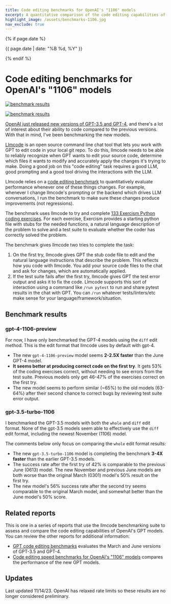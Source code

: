 ```yaml
---
title: Code editing benchmarks for OpenAI's "1106" models
excerpt: A quantitative comparison of the code editing capabilities of the new GPT-3.5 and GPT-4 versions that were released in Nov 2023.
highlight_image: /assets/benchmarks-1106.jpg
nav_exclude: true
---
```

{% if page.date %}
<p class="post-date">{{ page.date | date: "%B %d, %Y" }}</p>
{% endif %}

# Code editing benchmarks for OpenAI's "1106" models

[![benchmark results](/assets/benchmarks-1106.svg)](https://llm.khulnasoft.com/assets/benchmarks-1106.svg)

[![benchmark results](/assets/benchmarks-speed-1106.svg)](https://llm.khulnasoft.com/assets/benchmarks-speed-1106.svg)

[OpenAI just released new versions of GPT-3.5 and GPT-4](https://openai.com/blog/new-models-and-developer-products-announced-at-devday),
and there's a lot
of interest about their ability to code compared to the previous versions.
With that in mind, I've been benchmarking the new models.

[Llmcode](https://github.com/khulnasoft-lab/llmcode)
is an open source command line chat tool that lets you work with GPT to edit
code in your local git repo.
To do this, llmcode needs to be able to reliably recognize when GPT wants to edit
your source code,
determine which files it wants to modify
and accurately apply the changes it's trying to make.
Doing a good job on this "code editing" task requires a good LLM, good prompting and
a good tool driving the interactions with the LLM.

Llmcode relies on a
[code editing benchmark](https://llm.khulnasoft.com/docs/benchmarks.html)
to quantitatively evaluate
performance
whenever one of these things changes.
For example,
whenever I change llmcode's prompting or the backend which drives LLM conversations,
I run the benchmark to make sure these changes produce improvements (not regressions).

The benchmark uses llmcode to try and complete
[133 Exercism Python coding exercises](https://github.com/exercism/python).
For each exercise, Exercism provides a starting python file with stubs for the needed functions,
a natural language description of the problem to solve
and a test suite to evaluate whether the coder has correctly solved the problem.

The benchmark gives llmcode two tries to complete the task:

1. On the first try, llmcode gives GPT the stub code file to edit and the natural language instructions that describe the problem. This reflects how you code with llmcode. You add your source code files to the chat and ask for changes, which are automatically applied.
2. If the test suite fails after the first try, llmcode gives GPT the test error output and asks it to fix the code. Llmcode supports this sort of interaction using a command like `/run pytest` to run and share pytest results in the chat with GPT. You can `/run` whatever tests/linters/etc make sense for your language/framework/situation.

## Benchmark results

### gpt-4-1106-preview

For now, I have only benchmarked the GPT-4 models using the `diff` edit method.
This is the edit format that llmcode uses by default with gpt-4.

- The new `gpt-4-1106-preview` model seems **2-2.5X faster** than the June GPT-4 model.
- **It seems better at producing correct code on the first try**. It gets
53% of the coding exercises correct, without needing to see errors from the test suite. Previous models only get 46-47% of the exercises correct on the first try.
- The new model seems to perform similar
(~65%) to the old models (63-64%) after their second chance to correct bugs by reviewing test suite error output.

### gpt-3.5-turbo-1106

I benchmarked the GPT-3.5 models with both the `whole` and `diff` edit format.
None of the gpt-3.5 models seem able to effectively use the `diff` edit format, including the newest November (1106) model.

The comments below only focus on comparing the `whole` edit format results:

- The new `gpt-3.5-turbo-1106` model is completing the benchmark **3-4X faster** than the earlier GPT-3.5 models.
- The success rate after the first try of 42% is comparable to the previous June (0613) model. The new November and previous June models are both worse than the original March (0301) model's 50% result on the first try.
- The new model's 56% success rate after the second try seems comparable to the original March model, and somewhat better than the June model's 50% score.


## Related reports

This is one in a series of reports
that use the llmcode benchmarking suite to assess and compare the code
editing capabilities of OpenAI's GPT models.
You can review the other reports
for additional information:

- [GPT code editing benchmarks](https://llm.khulnasoft.com/docs/benchmarks.html) evaluates the March and June versions of GPT-3.5 and GPT-4.
- [Code editing speed benchmarks for OpenAI's "1106" models](https://llm.khulnasoft.com/2023/11/06/benchmarks-speed-1106.html) compares the performance of the new GPT models.


## Updates

Last updated 11/14/23.
OpenAI has relaxed rate limits so these results are no longer considered preliminary.
